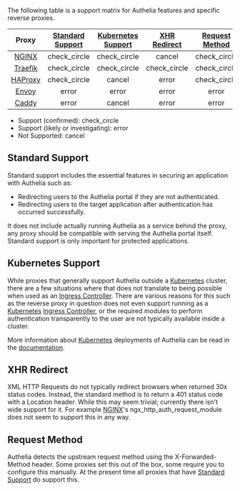 The following table is a support matrix for Authelia features and specific reverse proxies. 

|Proxy    |[Standard Support](#standard-support)                 |[Kubernetes Support](#kubernetes-support)             |[XHR Redirect](#xhr-redirect)                         |[Request Method](#request-method)                     |
|:-------:|:----------------------------------------------------:|:----------------------------------------------------:|:----------------------------------------------------:|:----------------------------------------------------:|
|[NGINX]  |<span class="material-icons green">check_circle</span>|<span class="material-icons green">check_circle</span>|<span class="material-icons red">cancel</span>        |<span class="material-icons green">check_circle</span>|
|[Traefik]|<span class="material-icons green">check_circle</span>|<span class="material-icons green">check_circle</span>|<span class="material-icons green">check_circle</span>|<span class="material-icons green">check_circle</span>|
|[HAProxy]|<span class="material-icons green">check_circle</span>|<span class="material-icons red">cancel</span>        |<span class="material-icons orange">error</span>        |<span class="material-icons green">check_circle</span>|
|[Envoy]  |<span class="material-icons orange">error</span>      |<span class="material-icons orange">error</span>      |<span class="material-icons orange">error</span>      |<span class="material-icons orange">error</span>      |
|[Caddy]  |<span class="material-icons orange">error</span>      |<span class="material-icons red">cancel</span>        |<span class="material-icons orange">error</span>      |<span class="material-icons orange">error</span>      |

- Support (confirmed): <span class="material-icons green">check_circle</span>
- Support (likely or investigating): <span class="material-icons orange">error</span>
- Not Supported: <span class="material-icons red">cancel</span>

## Standard Support

Standard support includes the essential features in securing an application with Authelia such as:

- Redirecting users to the Authelia portal if they are not authenticated.
- Redirecting users to the target application after authentication has occurred successfully.

It does not include actually running Authelia as a service behind the proxy, any proxy should be compatible with serving
the Authelia portal itself. Standard support is only important for protected applications.

## Kubernetes Support

While proxies that generally support Authelia outside a [Kubernetes] cluster, there are a few situations where that does
not translate to being possible when used as an [Ingress Controller]. There are various reasons for this such as the
reverse proxy in question does not even support running as a [Kubernetes] [Ingress Controller], or the required modules
to perform authentication transparently to the user are not typically available inside a cluster.

More information about [Kubernetes] deployments of Authelia can be read in the 
[documentation](../deployment/deployment-kubernetes.md).

## XHR Redirect

XML HTTP Requests do not typically redirect browsers when returned 30x status codes. Instead, the standard method is to
return a 401 status code with a Location header. While this may seem trivial; currently there isn't wide support for it.
For example [NGINX]'s ngx_http_auth_request_module does not seem to support this in any way.

## Request Method

Authelia detects the upstream request method using the X-Forwarded-Method header. Some proxies set this out of the box,
some require you to configure this manually. At the present time all proxies that have 
[Standard Support](#standard-support) do support this.

[NGINX]: https://www.nginx.com/
[Traefik]: https://traefik.io/
[HAProxy]: https://www.haproxy.com/
[Envoy]: https://www.envoyproxy.io/
[Caddy]: https://caddyserver.com/
[Kubernetes]: https://kubernetes.io/
[Ingress Controller]: https://kubernetes.io/docs/concepts/services-networking/ingress-controllers/
